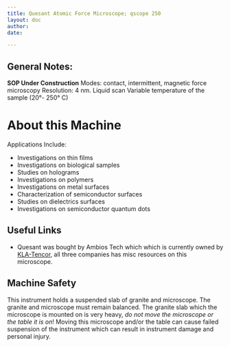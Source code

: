 ```yaml
---
title: Quesant Atomic Force Microscope; qscope 250
layout: doc
author: 
date: 

---
```


## General Notes:
**SOP Under Construction**
Modes: contact, intermittent, magnetic force microscopy
Resolution: 4 nm.
Liquid scan
Variable temperature of the sample (20°- 250° C)

# About this Machine
Applications Include:
* Investigations on thin films
* Investigations on biological samples
* Studies on holograms
* Investigations on polymers
* Investigations on metal surfaces
* Characterization of semiconductor surfaces
* Studies on dielectrics surfaces
* Investigations on semiconductor quantum dots

## Useful Links
- Quesant was bought by Ambios Tech which which is currently owned by [KLA-Tencor](https://www.kla-tencor.com), all three companies has misc resources on this microscope. 
<!--- You can find the manual [here](manual.pdf).-->

## Machine Safety
This instrument holds a suspended slab of granite and microscope. The granite and microscope must remain balanced. The granite slab which the microscope is mounted on is very heavy, *do not move the microscope or the table it is on*! Moving this microscope and/or the table can cause failed suspension of the instrument which can result in instrument damage and personal injury.

<!---## How to Get Help
Include a list of which documents, websites, people, or mailing lists should be consulted in case of problems.

# Using this Machine
These sections describe the standard usage and common pitfalls.

## Setup
Describe how to check that the machine is okay to use.
Describe make the machine ready to use.

## Operation
Show how to actually *do the thing*.

## Shutdown
Explain how to safely shut down the machine.

## Cleanup
Explain how to reset the work station for the next user.

# Tips and Tricks
List some sections describing advaned techniques. --->
